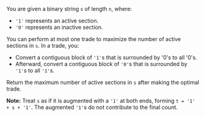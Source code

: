 You are given a binary string `s` of length `n`, where:

- `'1'` represents an active section.
- `'0'` represents an inactive section.

You can perform at most one trade to maximize the number of active sections in `s`. In a trade, you:

- Convert a contiguous block of `'1'`s that is surrounded by '0's to all '0's.
- Afterward, convert a contiguous block of `'0'`s that is surrounded by `'1'`s to all `'1'`s.

Return the maximum number of active sections in `s` after making the optimal trade.

**Note:** Treat `s` as if it is augmented with a `'1'` at both ends, forming `t = '1' + s + '1'`. The augmented `'1'`s do not contribute to the final count.